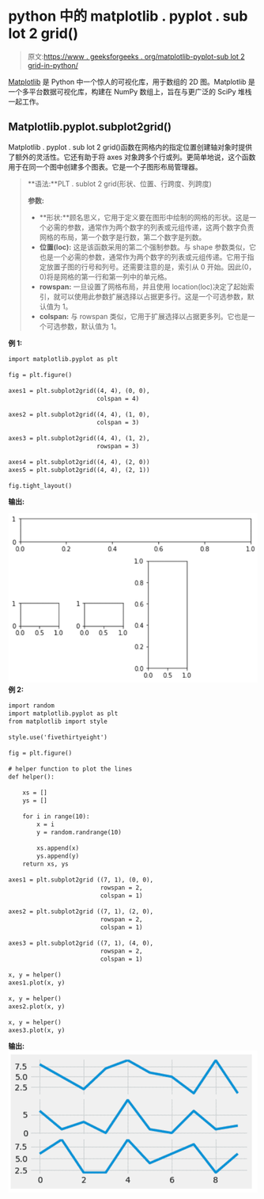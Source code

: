 # python 中的 matplotlib . pyplot . sub lot 2 grid()

> 原文:[https://www . geeksforgeeks . org/matplotlib-pyplot-sub lot 2 grid-in-python/](https://www.geeksforgeeks.org/matplotlib-pyplot-subplot2grid-in-python/)

[Matplotlib](http://geeksforgeeks.org/python-matplotlib-an-overview/) 是 Python 中一个惊人的可视化库，用于数组的 2D 图。Matplotlib 是一个多平台数据可视化库，构建在 NumPy 数组上，旨在与更广泛的 SciPy 堆栈一起工作。

## Matplotlib.pyplot.subplot2grid()

Matplotlib . pyplot . sub lot 2 grid()函数在网格内的指定位置创建轴对象时提供了额外的灵活性。它还有助于将 axes 对象跨多个行或列。更简单地说，这个函数用于在同一个图中创建多个图表。它是一个子图形布局管理器。

> **语法:**PLT . sublot 2 grid(形状、位置、行跨度、列跨度)
> 
> **参数:**
> 
> *   **形状:**顾名思义，它用于定义要在图形中绘制的网格的形状。这是一个必需的参数，通常作为两个数字的列表或元组传递，这两个数字负责网格的布局，第一个数字是行数，第二个数字是列数。
> *   **位置(loc):** 这是该函数采用的第二个强制参数。与 shape 参数类似，它也是一个必需的参数，通常作为两个数字的列表或元组传递。它用于指定放置子图的行号和列号。还需要注意的是，索引从 0 开始。因此(0，0)将是网格的第一行和第一列中的单元格。
> *   **rowspan:** 一旦设置了网格布局，并且使用 location(loc)决定了起始索引，就可以使用此参数扩展选择以占据更多行。这是一个可选参数，默认值为 1。
> *   **colspan:** 与 rowspan 类似，它用于扩展选择以占据更多列。它也是一个可选参数，默认值为 1。

**例 1:**

```
import matplotlib.pyplot as plt

fig = plt.figure()

axes1 = plt.subplot2grid((4, 4), (0, 0),
                         colspan = 4)

axes2 = plt.subplot2grid((4, 4), (1, 0),
                         colspan = 3)

axes3 = plt.subplot2grid((4, 4), (1, 2), 
                         rowspan = 3)

axes4 = plt.subplot2grid((4, 4), (2, 0))
axes5 = plt.subplot2grid((4, 4), (2, 1))

fig.tight_layout()
```

**输出:**

![matplotlib.pyplot.subplot2grid()](img/c25f94b26b700e827ad551b6d0aefb53.png)
**例 2:**

```
import random
import matplotlib.pyplot as plt
from matplotlib import style

style.use('fivethirtyeight')

fig = plt.figure()

# helper function to plot the lines
def helper():

    xs = []
    ys = []

    for i in range(10):
        x = i
        y = random.randrange(10)

        xs.append(x)
        ys.append(y)
    return xs, ys

axes1 = plt.subplot2grid ((7, 1), (0, 0),
                          rowspan = 2, 
                          colspan = 1)

axes2 = plt.subplot2grid ((7, 1), (2, 0),
                          rowspan = 2,
                          colspan = 1)

axes3 = plt.subplot2grid ((7, 1), (4, 0), 
                          rowspan = 2, 
                          colspan = 1)

x, y = helper()
axes1.plot(x, y)

x, y = helper()
axes2.plot(x, y)

x, y = helper()
axes3.plot(x, y)
```

**输出:**
![matplotlib.pyplot.subplot2grid()](img/09d4d8fe181d994b03d74b6e7cc4d06e.png)